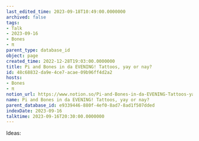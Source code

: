 ```yaml
---
last_edited_time: 2023-09-18T10:49:00.0000000
archived: false
tags:
- Talk
- 2023-09-16
- Bones
- π
parent_type: database_id
object: page
created_time: 2022-12-28T19:03:00.0000000
title: Pi and Bones in da EVENING! Tattoos, yay or nay?
id: 48c68832-da9e-4ce7-acae-09b96ff4d2a2
hosts:
- Bones
- π
notion_url: https://www.notion.so/Pi-and-Bones-in-da-EVENING-Tattoos-yay-or-nay-48c68832da9e4ce7acae09b96ff4d2a2
name: Pi and Bones in da EVENING! Tattoos, yay or nay?
parent_database_id: e9339446-880f-4ef0-8ad7-8ad1f507dded
indexDate: 2023-09-16
talktime: 2023-09-16T20:30:00.0000000
---
```


Ideas:

























